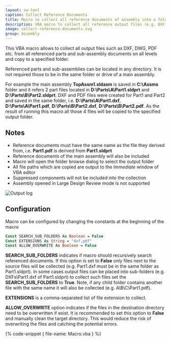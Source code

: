 ```yaml
---
layout: sw-tool
caption: Collect Reference Documents
title: Macro to collect all reference documents of assembly into a folder
description: VBA macro to collect all reference output files (e.g. DXF, PDF) from all folders into a single folder
image: collect-reference-documents.svg
group: Assembly
---
```

This VBA macro allows to collect all output files such as DXF, DWG, PDF etc. from all referenced parts and sub-assembly documents on all levels and copy to a specified folder.

Referenced parts and sub-assemblies can be located in any directory. It is not required those to be in the same folder or drive of a main assembly.

For example the main assembly **TopAssm1.sldasm** is saved in **C:\Assms** folder and it refers 2 part files located in **D:\Parts\A\Part1.sldprt** and **D:\Parts\B\Part2.sldprt**. DXF and PDF files were created for Part1 and Part2 and saved in the same folder, i.e. **D:\Parts\A\Part1.dxf**, **D:\Parts\A\Part1.pdf**, **D:\Parts\B\Part2.dxf**, **D:\Parts\B\Part2.pdf**. As the result of running this macro all those 4 files will be copied to the specified output folder.

## Notes

* Reference documents must have the same name as the file they derived from, i.e. **Part1.pdf** is derived from **Part1.sldprt**
* Reference documents of the main assembly will also be included
* Macro will open the folder browse dialog to select the output folder
* All file paths which are copied are output to the *Immediate* window of VBA editor
* Suppressed components will not be included into the collection
* Assembly opened in Large Design Review mode is not supported

![Output log](log-output.png)

## Configuration

Macro can be configured by changing the constants at the beginning of the macro

~~~ vb
Const SEARCH_SUB_FOLDERS As Boolean = False
Const EXTENSIONS As String = "dxf,pdf"
Const ALLOW_OVERWRITE As Boolean = False
~~~

**SEARCH_SUB_FOLDERS** indicates if macro should recursively search referenced documents. If this option is set to **False** only files next to the source files will be collected (e.g. Part1.dxf must be in the same folder as Part1.sldprt). In some cases output files can be placed into sub-folders (e.g. DXFs\Part1.dxf of Part1.sldprt) to collect such files set the **SEARCH_SUB_FOLDERS** to **True**. Note, if any child folder contains another file with the same name it will also be collected (e.g. A\B\C\Part1.pdf).

**EXTENSIONS** is a comma-separated list of file extension to collect.

**ALLOW_OVERWRITE** option indicates if the files in the destination directory need to be overwritten if exist. It is recommended to set this option to **False** and manually clean the target directory. This would reduce the risk of overwriting the files and catching the potential errors.

{% code-snippet { file-name: Macro.vba } %}